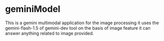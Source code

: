 # geminiModel
This is a gemini multimodal application for the image processing it uses the gemini-flash-1.5 of gemini-dev tool on the basis of image feature it can answer anything related to image provided.
